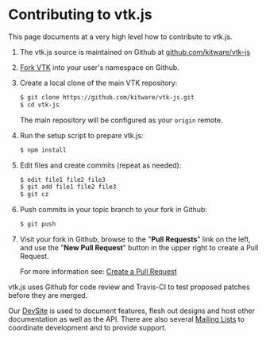 Contributing to vtk.js
======================

This page documents at a very high level how to contribute to vtk.js.

1. The vtk.js source is maintained on Github at [github.com/kitware/vtk-js](https://github.com/kitware/vtk-js)

2. [Fork VTK] into your user's namespace on Github.

3. Create a local clone of the main VTK repository:

    ```sh
    $ git clone https://github.com/kitware/vtk-js.git
    $ cd vtk-js
    ```

    The main repository will be configured as your `origin` remote.

4. Run the setup script to prepare vtk.js:
    ```sh
    $ npm install
    ```

5. Edit files and create commits (repeat as needed):
    ```sh
    $ edit file1 file2 file3
    $ git add file1 file2 file3
    $ git cz
    ```

6. Push commits in your topic branch to your fork in Github:
    ```sh
    $ git push
    ```

7. Visit your fork in Github, browse to the "**Pull Requests**" link on the
    left, and use the "**New Pull Request**" button in the upper right to
    create a Pull Request.

    For more information see: [Create a Pull Request]


vtk.js uses Github for code review and Travis-CI to test proposed
patches before they are merged.

Our [DevSite] is used to document features, flesh out designs and host other
documentation as well as the API. There are also several [Mailing Lists]
to coordinate development and to provide support.


[Fork VTK]: https://help.github.com/articles/fork-a-repo/
[Create a Pull Request]: https://help.github.com/articles/creating-a-pull-request/
[DevSite]: http://kitware.github.io/vtk-js
[Mailing Lists]: http://www.vtk.org/VTK/help/mailing.html
